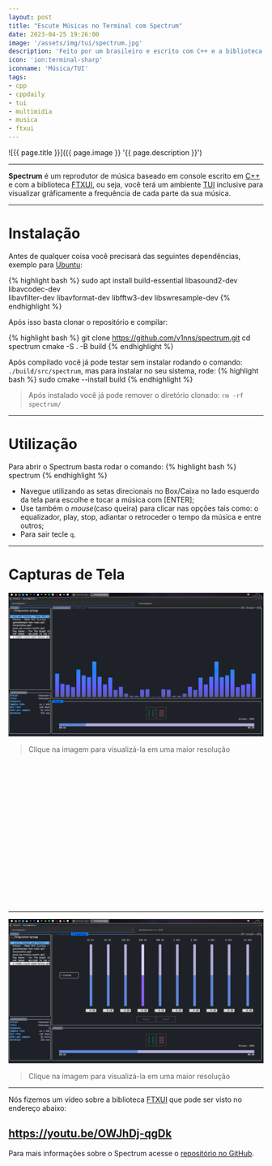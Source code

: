 ```yaml
---
layout: post
title: "Escute Músicas no Terminal com Spectrum"
date: 2023-04-25 19:26:00
image: '/assets/img/tui/spectrum.jpg'
description: 'Feito por um brasileiro e escrito com C++ e a biblioteca FTXUI.'
icon: 'ion:terminal-sharp'
iconname: 'Música/TUI'
tags:
- cpp
- cppdaily
- tui
- multimidia
- musica
- ftxui
---
```


![{{ page.title }}]({{ page.image }} '{{ page.description }}')

---

**Spectrum** é um reprodutor de música baseado em console escrito em [C++](https://terminalroot.com.br/tags#cpp) e com a biblioteca [FTXUI](https://terminalroot.com.br/2022/11/crie-programas-graficos-no-terminal-com-ftxui.html), ou seja, você terá um ambiente [TUI](https://terminalroot.com.br/tags#tui) inclusive para visualizar gráficamente a frequência de cada parte da sua música.

---

# Instalação
Antes de qualquer coisa você precisará das seguintes dependências, exemplo para [Ubuntu](https://terminalroot.com.br/tags#ubuntu):

{% highlight bash %}
sudo apt install build-essential libasound2-dev libavcodec-dev \
     libavfilter-dev libavformat-dev libfftw3-dev libswresample-dev
{% endhighlight %}

Após isso basta clonar o repositório e compilar:

{% highlight bash %}
git clone https://github.com/v1nns/spectrum.git
cd spectrum
cmake -S . -B build
{% endhighlight %}

Após compilado você já pode testar sem instalar rodando o comando: `./build/src/spectrum`, mas para instalar no seu sistema, rode:
{% highlight bash %}
sudo cmake --install build
{% endhighlight %}
> Após instalado você já pode remover o diretório clonado: `rm -rf spectrum/`

---

# Utilização
Para abrir o Spectrum basta rodar o comando:
{% highlight bash %}
spectrum
{% endhighlight %}

+ Navegue utilizando as setas direcionais no Box/Caixa no lado esquerdo da tela para escolhe e tocar a música com [ENTER];
+ Use também o *mouse*(caso queira) para clicar nas opções tais como: o equalizador, play, stop, adiantar o retroceder o tempo da música e entre outros;
+ Para sair tecle `q`.

---

# Capturas de Tela
[![Spectrum Play](/assets/img/tui/spectrum-play.png)](/assets/img/tui/spectrum-play.png)
> Clique na imagem para visualizá-la em uma maior resolução


<!-- SQUARE - GAMES ROOT -->
<script async src="//pagead2.googlesyndication.com/pagead/js/adsbygoogle.js"></script>
<ins class="adsbygoogle"
style="display:inline-block;width:336px;height:280px"
data-ad-client="ca-pub-2838251107855362"
data-ad-slot="5351066970"></ins>
<script>
(adsbygoogle = window.adsbygoogle || []).push({});
</script>

---

[![Spectrum Equalizer](/assets/img/tui/spectrum-equalizer.png)](/assets/img/tui/spectrum-equalizer.png)
> Clique na imagem para visualizá-la em uma maior resolução

---

Nós fizemos um vídeo sobre a biblioteca [FTXUI](https://youtu.be/OWJhDj-qgDk) que pode ser visto no endereço abaixo:
## https://youtu.be/OWJhDj-qgDk

Para mais informações sobre o Spectrum acesse o [repositório no GitHub](https://github.com/v1nns/spectrum).



